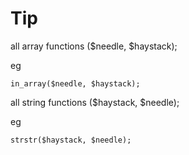 # Tip 

all array functions ($needle, $haystack);

eg
```
in_array($needle, $haystack);
```


all string functions ($haystack, $needle);

eg

```
strstr($haystack, $needle);
```